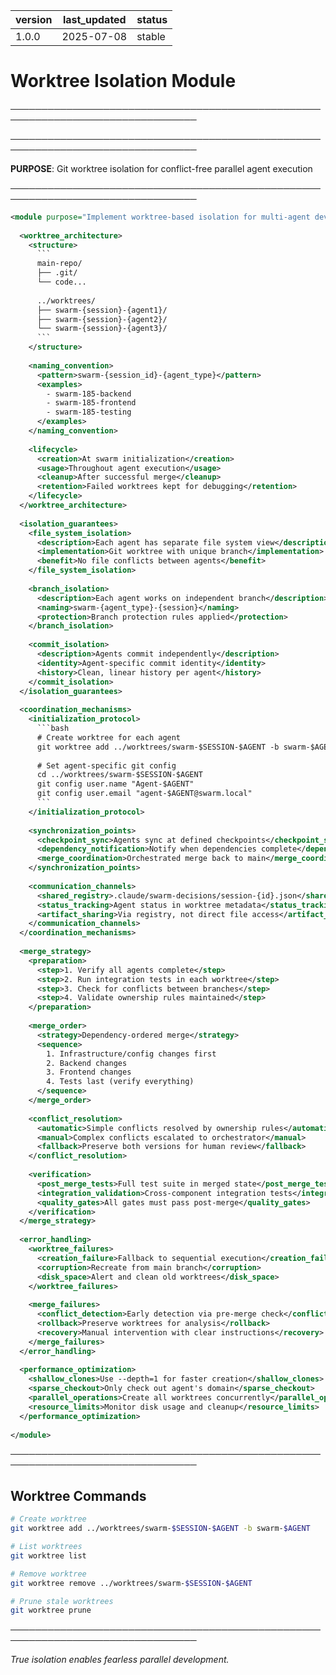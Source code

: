 | version | last_updated | status |
|---------|--------------|--------|
| 1.0.0   | 2025-07-08   | stable |

# Worktree Isolation Module

────────────────────────────────────────────────────────────────────────────────


────────────────────────────────────────────────────────────────────────────────

**PURPOSE**: Git worktree isolation for conflict-free parallel agent execution

────────────────────────────────────────────────────────────────────────────────

```xml
<module purpose="Implement worktree-based isolation for multi-agent development">
  
  <worktree_architecture>
    <structure>
      ```
      main-repo/
      ├── .git/
      └── code...
      
      ../worktrees/
      ├── swarm-{session}-{agent1}/
      ├── swarm-{session}-{agent2}/
      └── swarm-{session}-{agent3}/
      ```
    </structure>
    
    <naming_convention>
      <pattern>swarm-{session_id}-{agent_type}</pattern>
      <examples>
        - swarm-185-backend
        - swarm-185-frontend
        - swarm-185-testing
      </examples>
    </naming_convention>
    
    <lifecycle>
      <creation>At swarm initialization</creation>
      <usage>Throughout agent execution</usage>
      <cleanup>After successful merge</cleanup>
      <retention>Failed worktrees kept for debugging</retention>
    </lifecycle>
  </worktree_architecture>
  
  <isolation_guarantees>
    <file_system_isolation>
      <description>Each agent has separate file system view</description>
      <implementation>Git worktree with unique branch</implementation>
      <benefit>No file conflicts between agents</benefit>
    </file_system_isolation>
    
    <branch_isolation>
      <description>Each agent works on independent branch</description>
      <naming>swarm-{agent_type}-{session}</naming>
      <protection>Branch protection rules applied</protection>
    </branch_isolation>
    
    <commit_isolation>
      <description>Agents commit independently</description>
      <identity>Agent-specific commit identity</identity>
      <history>Clean, linear history per agent</history>
    </commit_isolation>
  </isolation_guarantees>
  
  <coordination_mechanisms>
    <initialization_protocol>
      ```bash
      # Create worktree for each agent
      git worktree add ../worktrees/swarm-$SESSION-$AGENT -b swarm-$AGENT
      
      # Set agent-specific git config
      cd ../worktrees/swarm-$SESSION-$AGENT
      git config user.name "Agent-$AGENT"
      git config user.email "agent-$AGENT@swarm.local"
      ```
    </initialization_protocol>
    
    <synchronization_points>
      <checkpoint_sync>Agents sync at defined checkpoints</checkpoint_sync>
      <dependency_notification>Notify when dependencies complete</dependency_notification>
      <merge_coordination>Orchestrated merge back to main</merge_coordination>
    </synchronization_points>
    
    <communication_channels>
      <shared_registry>.claude/swarm-decisions/session-{id}.json</shared_registry>
      <status_tracking>Agent status in worktree metadata</status_tracking>
      <artifact_sharing>Via registry, not direct file access</artifact_sharing>
    </communication_channels>
  </coordination_mechanisms>
  
  <merge_strategy>
    <preparation>
      <step>1. Verify all agents complete</step>
      <step>2. Run integration tests in each worktree</step>
      <step>3. Check for conflicts between branches</step>
      <step>4. Validate ownership rules maintained</step>
    </preparation>
    
    <merge_order>
      <strategy>Dependency-ordered merge</strategy>
      <sequence>
        1. Infrastructure/config changes first
        2. Backend changes
        3. Frontend changes  
        4. Tests last (verify everything)
      </sequence>
    </merge_order>
    
    <conflict_resolution>
      <automatic>Simple conflicts resolved by ownership rules</automatic>
      <manual>Complex conflicts escalated to orchestrator</manual>
      <fallback>Preserve both versions for human review</fallback>
    </conflict_resolution>
    
    <verification>
      <post_merge_tests>Full test suite in merged state</post_merge_tests>
      <integration_validation>Cross-component integration tests</integration_validation>
      <quality_gates>All gates must pass post-merge</quality_gates>
    </verification>
  </merge_strategy>
  
  <error_handling>
    <worktree_failures>
      <creation_failure>Fallback to sequential execution</creation_failure>
      <corruption>Recreate from main branch</corruption>
      <disk_space>Alert and clean old worktrees</disk_space>
    </worktree_failures>
    
    <merge_failures>
      <conflict_detection>Early detection via pre-merge check</conflict_detection>
      <rollback>Preserve worktrees for analysis</rollback>
      <recovery>Manual intervention with clear instructions</recovery>
    </merge_failures>
  </error_handling>
  
  <performance_optimization>
    <shallow_clones>Use --depth=1 for faster creation</shallow_clones>
    <sparse_checkout>Only check out agent's domain</sparse_checkout>
    <parallel_operations>Create all worktrees concurrently</parallel_operations>
    <resource_limits>Monitor disk usage and cleanup</resource_limits>
  </performance_optimization>
  
</module>
```

────────────────────────────────────────────────────────────────────────────────

## Worktree Commands

```bash
# Create worktree
git worktree add ../worktrees/swarm-$SESSION-$AGENT -b swarm-$AGENT

# List worktrees
git worktree list

# Remove worktree
git worktree remove ../worktrees/swarm-$SESSION-$AGENT

# Prune stale worktrees
git worktree prune
```

────────────────────────────────────────────────────────────────────────────────

*True isolation enables fearless parallel development.*